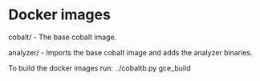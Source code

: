 Docker images
=============

cobalt/     - The base cobalt image.

analyzer/   - Imports the base cobalt image and adds the analyzer binaries.

To build the docker images run: ../cobaltb.py gce\_build
